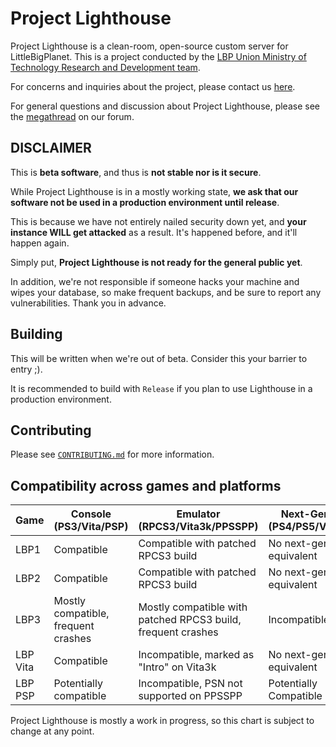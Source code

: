 # Project Lighthouse

Project Lighthouse is a clean-room, open-source custom server for LittleBigPlanet. This is a project conducted by
the [LBP Union Ministry of Technology Research and Development team](https://www.lbpunion.com/technology).

For concerns and inquiries about the project, please contact us [here](https://www.lbpunion.com/contact).

For general questions and discussion about Project Lighthouse, please see
the [megathread](https://www.lbpunion.com/forum/union-hall/project-lighthouse-littlebigplanet-private-servers-megathread)
on our forum.

## DISCLAIMER

This is **beta software**, and thus is **not stable nor is it secure**.

While Project Lighthouse is in a mostly working state, **we ask that our software not be used in a production
environment until release**.

This is because we have not entirely nailed security down yet, and **your instance WILL get attacked** as a result. It's
happened before, and it'll happen again.

Simply put, **Project Lighthouse is not ready for the general public yet**.

In addition, we're not responsible if someone hacks your machine and wipes your database, so make frequent backups, and
be sure to report any vulnerabilities. Thank you in advance.

## Building

This will be written when we're out of beta. Consider this your barrier to entry ;).

It is recommended to build with `Release` if you plan to use Lighthouse in a production environment.

## Contributing

Please see [`CONTRIBUTING.md`](https://github.com/LBPUnion/ProjectLighthouse/blob/main/CONTRIBUTING.md) for more
information.

## Compatibility across games and platforms

| Game     | Console (PS3/Vita/PSP)              | Emulator (RPCS3/Vita3k/PPSSPP)                               | Next-Gen (PS4/PS5/Vita) |
|----------|-------------------------------------|--------------------------------------------------------------|-------------------------|
| LBP1     | Compatible                          | Compatible with patched RPCS3 build                          | No next-gen equivalent  |
| LBP2     | Compatible                          | Compatible with patched RPCS3 build                          | No next-gen equivalent  |
| LBP3     | Mostly compatible, frequent crashes | Mostly compatible with patched RPCS3 build, frequent crashes | Incompatible            |
| LBP Vita | Compatible                          | Incompatible, marked as "Intro" on Vita3k                    | No next-gen equivalent  |
| LBP PSP  | Potentially compatible              | Incompatible, PSN not supported on PPSSPP                    | Potentially Compatible  |

Project Lighthouse is mostly a work in progress, so this chart is subject to change at any point.
